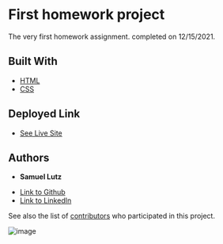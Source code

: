 # First homework project

The very first homework assignment. completed on 12/15/2021.

## Built With

* [HTML](https://developer.mozilla.org/en-US/docs/Web/HTML)
* [CSS](https://developer.mozilla.org/en-US/docs/Web/CSS)

## Deployed Link

* [See Live Site](https://samuellutz.github.io/first-homework/)


## Authors

* **Samuel Lutz** 

- [Link to Github](https://github.com/samuellutz)
- [Link to LinkedIn](https://www.linkedin.com/in/samuel-lutz-77138020b/)

See also the list of [contributors](https://github.com/your/project/contributors) who participated in this project.

![image](https://user-images.githubusercontent.com/91674571/146478065-ccbd3694-fa80-4754-a2be-20feb4621781.png)
